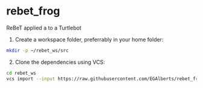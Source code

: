 # rebet_frog
ReBeT applied a to a Turtlebot

1. Create a workspace folder, preferrably in your home folder:
```bash
mkdir -p ~/rebet_ws/src
```
2. Clone the dependencies using VCS:
```bash
cd rebet_ws
vcs import --input https://raw.githubusercontent.com/EGAlberts/rebet_frog/refs/heads/main/frog.rosinstall src
```
